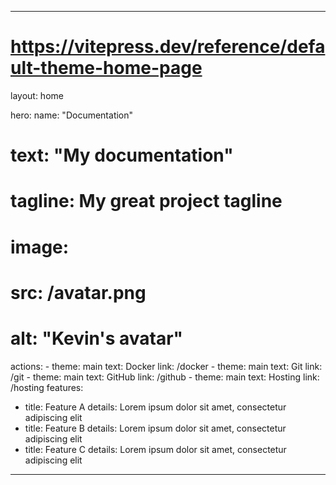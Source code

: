<!-- Translated on 23/04/2025 -->

---
# https://vitepress.dev/reference/default-theme-home-page

layout: home

hero:
  name: "Documentation"
  # text: "My documentation"
  # tagline: My great project tagline
  # image:
  #   src: /avatar.png
  #   alt: "Kevin's avatar"
  actions:
    - theme: main
      text: Docker
      link: /docker
    - theme: main
      text: Git
      link: /git
    - theme: main
      text: GitHub
      link: /github
    - theme: main
      text: Hosting
      link: /hosting
features:
  - title: Feature A
    details: Lorem ipsum dolor sit amet, consectetur adipiscing elit
  - title: Feature B
    details: Lorem ipsum dolor sit amet, consectetur adipiscing elit
  - title: Feature C
    details: Lorem ipsum dolor sit amet, consectetur adipiscing elit
---
